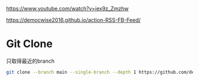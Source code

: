 https://www.youtube.com/watch?v=iex9z_Zmzhw

https://democwise2016.github.io/action-RSS-FB-Feed/


# Git Clone

只取得最近的branch

````bash
git clone --branch main --single-branch --depth 1 https://github.com/democwise2016/action-RSS-Fulltext-20250522.git
````
